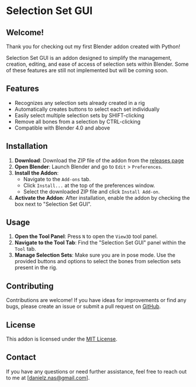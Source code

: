 # Selection Set GUI

## Welcome!
Thank you for checking out my first Blender addon created with Python!

Selection Set GUI is an addon designed to simplify the management, creation, editing, and ease of access of selection sets within Blender. Some of these features are still not implemented but will be coming soon. 

## Features
- Recognizes any selection sets already created in a rig
- Automatically creates buttons to select each set individually
- Easily select multiple selection sets by SHIFT-clicking
- Remove all bones from a selection by CTRL-clicking
- Compatible with Blender 4.0 and above

## Installation
1. **Download**: Download the ZIP file of the addon from the [releases page](https://github.com/DANOverkill/selectionSet_GUI)
2. **Open Blender**: Launch Blender and go to `Edit` > `Preferences`.
3. **Install the Addon**:
   - Navigate to the `Add-ons` tab.
   - Click `Install...` at the top of the preferences window.
   - Select the downloaded ZIP file and click `Install Add-on`.
4. **Activate the Addon**: After installation, enable the addon by checking the box next to "Selection Set GUI".

## Usage
1. **Open the Tool Panel**: Press `N` to open the `View3D` tool panel.
2. **Navigate to the Tool Tab**: Find the "Selection Set GUI" panel within the `Tool` tab.
3. **Manage Selection Sets**: Make sure you are in pose mode. Use the provided buttons and options to select the bones from selection sets present in the rig. 

## Contributing
Contributions are welcome! If you have ideas for improvements or find any bugs, please create an issue or submit a pull request on [GitHub](https://github.com/DANOverkill/selectionSet_GUI).

## License
This addon is licensed under the [MIT License](https://opensource.org/licenses/MIT).

## Contact
If you have any questions or need further assistance, feel free to reach out to me at [danielz.nas@gmail.com].
